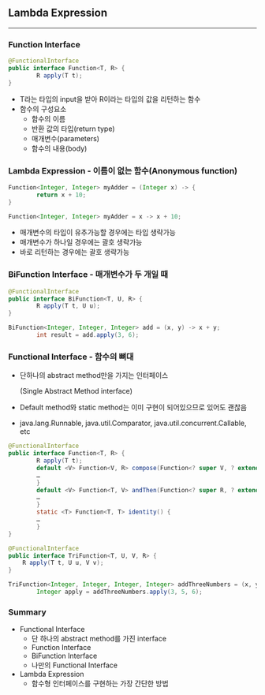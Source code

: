 ## Lambda Expression

---

### Function Interface

```java
@FunctionalInterface
public interface Function<T, R> {
		R apply(T t);
}
```

- T라는 타입의 input을 받아 R이라는 타입의 값을 리턴하는 함수
- 함수의 구성요소
    - 함수의 이름
    - 반환 값의 타입(return type)
    - 매개변수(parameters)
    - 함수의 내용(body)
    

### Lambda Expression - 이름이 없는 함수(Anonymous function)

```java
Function<Integer, Integer> myAdder = (Integer x) -> {
		return x + 10;
}

Function<Integer, Integer> myAdder = x -> x + 10;
```

- 매개변수의 타입이 유추가능할 경우에는 타입 생략가능
- 매개변수가 하나일 경우에는 괄호 생략가능
- 바로 리턴하는 경우에는 괄호 생략가능

### BiFunction Interface - 매개변수가 두 개일 때

```java
@FunctionalInterface
public interface BiFunction<T, U, R> {
		R apply(T t, U u);
}

BiFunction<Integer, Integer, Integer> add = (x, y) -> x + y;
        int result = add.apply(3, 6);
```

### Functional Interface - 함수의 뼈대

- 단하나의 abstract method만을 가지는 인터페이스
    
    (Single Abstract Method interface)
    
- Default method와 static method는 이미 구현이 되어있으므로 있어도 괜찮음
- java.lang.Runnable, java.util.Comparator, java.util.concurrent.Callable, etc

```java
@FunctionalInterface
public interface Function<T, R> {
		R apply(T t);
		default <V> Function<V, R> compose(Function<? super V, ? extends T> before) {
		…
		}
		default <V> Function<T, V> andThen(Function<? super R, ? extends V> after) {
		…
		}
		static <T> Function<T, T> identity() {
		…
		}
}

@FunctionalInterface
public interface TriFunction<T, U, V, R> {
    R apply(T t, U u, V v);
}

TriFunction<Integer, Integer, Integer, Integer> addThreeNumbers = (x, y, z) -> x + y + z;
        Integer apply = addThreeNumbers.apply(3, 5, 6);
```

### Summary

- Functional Interface
    - 단 하나의 abstract method를 가진 interface
    - Function Interface
    - BiFunction Interface
    - 나만의 Functional Interface
- Lambda Expression
    - 함수형 인터페이스를 구현하는 가장 간단한 방법